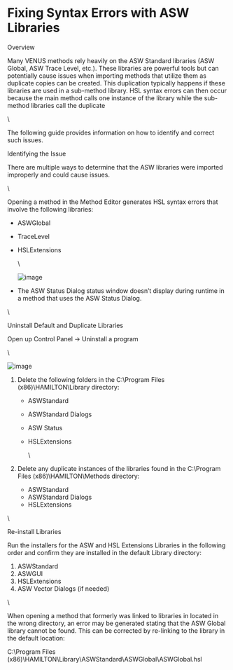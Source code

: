 # Fixing Syntax Errors with ASW Libraries

‌Overview

Many VENUS methods rely heavily on the ASW Standard libraries (ASW Global, ASW Trace Level, etc.). These libraries are powerful tools but can potentially cause issues when importing methods that utilize them as duplicate copies can be created. This duplication typically happens if these libraries are used in a sub-method library. HSL syntax errors can then occur because the main method calls one instance of the library while the sub-method libraries call the duplicate

\


The following guide provides information on how to identify and correct such issues.

‌Identifying the Issue

There are multiple ways to determine that the ASW libraries were imported improperly and could cause issues.

\


Opening a method in the Method Editor generates HSL syntax errors that involve the following libraries:

* ASWGlobal
* TraceLevel
*   HSLExtensions



    \


    ![image](blob:https://app.gitbook.com/02aefc0a-9d7a-4891-9f2a-990e5da1cfef)
* The ASW Status Dialog status window doesn’t display during runtime in a method that uses the ASW Status Dialog.

\


‌Uninstall Default and Duplicate Libraries

Open up Control Panel -> Uninstall a program

\


![image](blob:https://app.gitbook.com/8e96775a-960f-426e-a61e-8b97bd91a4e3)

1. Delete the following folders in the C:\Program Files (x86)\HAMILTON\Library directory:
   * ASWStandard
   * ASWStandard Dialogs
   * ASW Status
   *   HSLExtensions

       \

2. Delete any duplicate instances of the libraries found in the C:\Program Files (x86)\HAMILTON\Methods directory:
   * ASWStandard
   * ASWStandard Dialogs
   * HSLExtensions

\


‌Re-install Libraries

Run the installers for the ASW and HSL Extensions Libraries in the following order and confirm they are installed in the default Library directory:

1. ASWStandard
2. ASWGUI
3. HSLExtensions
4. ASW Vector Dialogs (if needed)

\


When opening a method that formerly was linked to libraries in located in the wrong directory, an error may be generated stating that the ASW Global library cannot be found. This can be corrected by re-linking to the library in the default location:

C:\Program Files (x86)\HAMILTON\Library\ASWStandard\ASWGlobal\ASWGlobal.hsl

